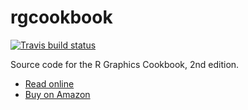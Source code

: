 # rgcookbook

<!-- badges: start -->
[![Travis build status](https://travis-ci.org/wch/rgcookbook.svg?branch=master)](https://travis-ci.org/wch/rgcookbook)
<!-- badges: end -->

Source code for the R Graphics Cookbook, 2nd edition.

* [Read online](http://r-graphics.org)
* [Buy on Amazon](https://www.amazon.com/dp/1491978600)
